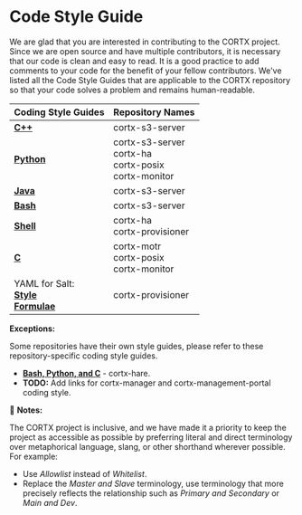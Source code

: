 # Code Style Guide

We are glad that you are interested in contributing to the CORTX project. Since we are open source and have multiple contributors, it is necessary that our code is clean and easy to read. It is a good practice to add comments to your code for the benefit of your fellow contributors. We've listed all the Code Style Guides that are applicable to the CORTX repository so that your code solves a problem and remains human-readable. 

| **Coding Style Guides** 	| **Repository Names**	| 
|-	|-	|
|**[C++](https://google.github.io/styleguide/cppguide.html)**  | cortx-s3-server|
|**[Python](https://google.github.io/styleguide/pyguide.html)**| cortx-s3-server</br> cortx-ha</br>cortx-posix</br>cortx-monitor</br> |
|**[Java](https://google.github.io/styleguide/javaguide.html)** |cortx-s3-server|
|**[Bash](https://github.com/bahamas10/bash-style-guide)** | cortx-s3-server| 
|**[Shell](https://google.github.io/styleguide/shellguide.html)**| cortx-ha</br>cortx-provisioner</br> |
|**[C](https://github.com/Seagate/cortx-motr/blob/dev/doc/coding-style.md)**| cortx-motr</br>cortx-posix</br>cortx-monitor</br> |
| YAML for Salt:</br>**[Style](https://docs.saltstack.com/en/latest/topics/development/conventions/style.html)**</br>**[Formulae](https://docs.saltstack.com/en/latest/topics/development/conventions/formulas.html)**</br> | cortx-provisioner|

**Exceptions:** 

Some repositories have their own style guides, please refer to these repository-specific coding style guides.

- **[Bash, Python, and C](https://github.com/Seagate/cortx-hare/tree/dev/rfc/8)** - cortx-hare.
- **TODO:** Add links for cortx-manager and cortx-management-portal coding style.

:page_with_curl: **Notes:** 

The CORTX project is inclusive, and we have made it a priority to keep the project as accessible as possible by preferring literal and direct terminology over metaphorical language, slang, or other shorthand wherever possible. For example: 
  - Use *Allowlist* instead of *Whitelist*.
  - Replace the *Master and Slave* terminology, use terminology that more precisely reflects the relationship such as *Primary and Secondary* or *Main and Dev*. 
